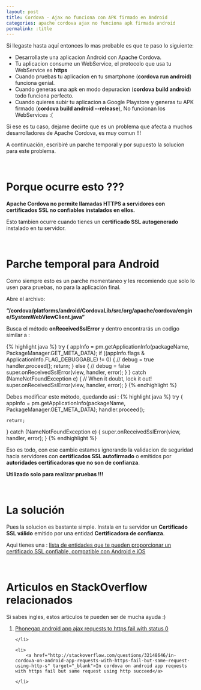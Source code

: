 ```yaml
---
layout: post
title: Cordova - Ajax no funciona con APK firmado en Android
categories: apache cordova ajax no funciona apk firmada android
permalink: :title
---
```



Si llegaste hasta aquí entonces lo mas probable es que te paso lo siguiente:

*	Desarrollaste una aplicacion Android con Apache Cordova.
*	Tu aplicacion consume un WebService, el protocolo que usa tu WebService es **https**
*	Cuando pruebas tu aplicacion en tu smartphone (**cordova run android**) funciona genial.
*	Cuando generas una apk en modo depuracion (**cordova build android**) todo funciona perfecto.
*	Cuando quieres subir tu aplicacion a Google Playstore y generas tu APK firmado (**cordova build android --release**), No funcionan los WebServices :(


Si ese es tu caso, dejame decirte que es un problema que afecta a muchos desarrolladores de Apache Cordova, es muy comun !!!

A continuación, escribiré un parche temporal y por supuesto la solucion para este problema.


<br/>

# **Porque ocurre esto ???**

**Apache Cordova no permite llamadas HTTPS a servidores con certificados SSL no confiables instalados en ellos.**


Esto tambien ocurre cuando tienes un **certificado SSL autogenerado** instalado en tu servidor.

<br/>

# **Parche temporal para Android**
Como siempre esto es un parche momentaneo y les recomiendo que solo lo usen para pruebas, no para la aplicación final.

Abre el archivo:

**“/cordova/platforms/android/CordovaLib/src/org/apache/cordova/engine/S‌​ystemWebViewClient.j‌​ava”**

Busca el método **onReceivedSslError** y dentro encontrarás un codigo similar a :

{% highlight java %}
try {
    appInfo = pm.getApplicationInfo(packageName, PackageManager.GET_META_DATA);
    if ((appInfo.flags & ApplicationInfo.FLAG_DEBUGGABLE) != 0) {
        // debug = true
        handler.proceed();
        return;
    } else {
        // debug = false
        super.onReceivedSslError(view, handler, error);
    }
} catch (NameNotFoundException e) {
    // When it doubt, lock it out!
    super.onReceivedSslError(view, handler, error);
}
{% endhighlight %}

Debes modificar este método, quedando asi :
{% highlight java %}
try {
    appInfo = pm.getApplicationInfo(packageName, PackageManager.GET_META_DATA);
    handler.proceed();

    return;

} catch (NameNotFoundException e) {
    super.onReceivedSslError(view, handler, error);
}
{% endhighlight %}


Eso es todo, con ese cambio estamos ignorando la validacion de seguridad hacia servidores con **certificados SSL autofirmado** o emitidos por **autoridades certificadoras que no son de confianza**.

**Utilizado solo para realizar pruebas !!!**

<br/>

# **La solución**
Pues la solucion es bastante simple. Instala en tu servidor un **Certificado SSL válido** emitido por una entidad **Certificadora de confianza**.

Aqui tienes una : <a href="https://amielynjunryl.wordpress.com/2014/03/01/list-of-well-known-ssl-certificate-provider/" target="_blank">lista de entidades que te pueden proporcionar un certificado SSL confiable, compatible con Android e iOS</a>


<br/>

# **Articulos en StackOverflow relacionados**

Si sabes ingles, estos articulos te pueden ser de mucha ayuda :)

<ol>
	<li>
		<a href="http://stackoverflow.com/questions/20036260/phonegap-android-app-ajax-requests-to-https-fail-with-status-0" target="_blank">Phonegap android app ajax requests to https fail with status 0</a>

	</li>

	<li>
		<a href="http://stackoverflow.com/questions/32148646/in-cordova-on-android-app-requests-with-https-fail-but-same-request-using-http-s" target="_blank">In cordova on android app requests with https fail but same request using http succeed</a>
		
	</li>
		
</ol>